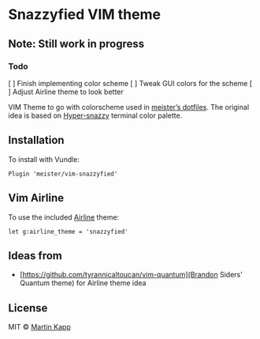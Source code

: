 # Snazzyfied VIM theme

## Note: Still work in progress
### Todo

[ ] Finish implementing color scheme
[ ] Tweak GUI colors for the scheme
[ ] Adjust Airline theme to look better

VIM Theme to go with colorscheme used in [meister’s dotfiles](https://github.com/meister/dotfiles).
The original idea is based on [Hyper-snazzy](https://github.com/sindresorhus/hyper-snazzy) terminal
color palette.

## Installation

To install with Vundle:
```
Plugin 'meister/vim-snazzyfied'
```

## Vim Airline

To use the included [Airline](https://github.com/vim-airline/vim-airline) theme:
```
let g:airline_theme = 'snazzyfied'
```

## Ideas from

* [https://github.com/tyrannicaltoucan/vim-quantum](Brandon Siders’ Quantum theme) for Airline
theme idea

## License

MIT © [Martin Kapp](https://github.com/meister)